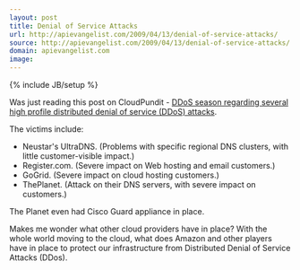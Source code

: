 ```yaml
---
layout: post
title: Denial of Service Attacks
url: http://apievangelist.com/2009/04/13/denial-of-service-attacks/
source: http://apievangelist.com/2009/04/13/denial-of-service-attacks/
domain: apievangelist.com
image: 
---
```

{% include JB/setup %}<p>Was just reading this post on CloudPundit - <a href="http://cloudpundit.com/2009/04/13/ddos-season/">DDoS season regarding several high profile distributed denial of service (DDoS) attacks</a>.<p></p>
The victims include:
<ul class="mainlist">
	<li> Neustar's UltraDNS. (Problems with specific regional DNS clusters, with little customer-visible impact.)</li>
	<li> Register.com. (Severe impact on Web hosting and email customers.)</li>
	<li> GoGrid. (Severe impact on cloud hosting customers.)</li>
	<li> ThePlanet. (Attack on their DNS servers, with severe impact on customers.)</li>
</ul>
The Planet even had Cisco Guard appliance in place.<p></p>
Makes me wonder what other cloud providers have in place?   With the whole world moving to the cloud, what does Amazon and other players have in place to protect our infrastructure from Distributed Denial of Service Attacks (DDos).
</p>
